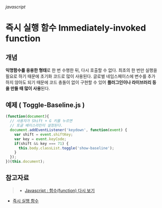 ###### javascript

# 즉시 실행 함수 Immediately-invoked function

## 개념 
**익명함수를 응용한 형태**로 한 번 수행한 뒤, 다시 호출할 수 없다. 최초의 한 번만 실행을 필요로 하기 때문에 초기화 코드로 많이 사용된다. 글로벌 네임스페이스에 변수를 추가하지 않아도 되기 때문에 코드 충돌이 없이 구현할 수 있어 **플러그인이나 라이브러리 등을 만들 때 많이 사용**된다.

## 예제 ( Toggle-Baseline.js )
```javascript
(function(document){
  // 사용자가 Shift + G 키를 누르면
  // 토글 베이스라인이 설정된다.
  document.addEventListener('keydown', function(event) {
    var shift = event.shiftKey;
    var key = event.keyCode;
    if(shift && key === 71) {
      this.body.classList.toggle('show-baseline');
    }
  });
})(this.document);
```

## 참고자료
>- [Javascript : 함수(function) 다시 보기](http://www.nextree.co.kr/p4150/)
- [즉시 실행 함수](http://codedragon.tistory.com/199)
